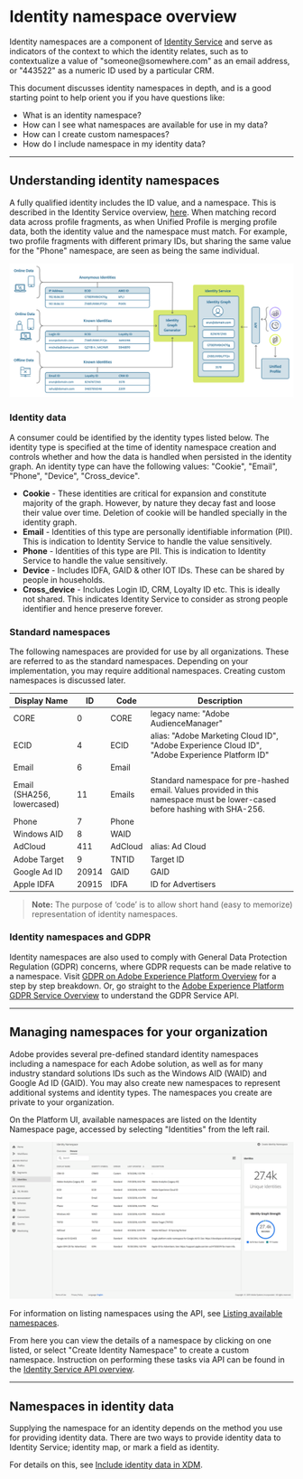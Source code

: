# Identity namespace overview

Identity namespaces are a component of [Identity Service](../identity_services_architectural_overview/identity_services_architectural_overview.md) and serve as indicators of the context to which the identity relates, such as to contextualize a value of "someone<i></i>@somewhere.com" as an email address, or "443522" as a numeric ID used by a particular CRM. 

This document discusses identity namespaces in depth, and is a good starting point to help orient you if you have questions like:

* What is an identity namespace?
* How can I see what namespaces are available for use in my data?
* How can I create custom namespaces?
* How do I include namespace in my identity data?

---

## Understanding identity namespaces

A fully qualified identity includes the ID value, and a namespace. This is described in the Identity Service overview, [here](../identity_services_architectural_overview/identity_services_architectural_overview.md#identities). When matching record data across profile fragments, as when Unified Profile is merging profile data, both the identity value and the namespace must match. For example, two profile fragments with different primary IDs, but sharing the same value for the "Phone" namespace, are seen as being the same individual.

![](identity-service-stitching.png)

### Identity data

A consumer could be identified by the identity types listed below. The identity type is specified at the time of identity namespace creation and controls whether and how the data is handled when persisted in the identity graph. An identity type can have the following values: "Cookie", "Email", "Phone", "Device", "Cross_device".

* **Cookie** - These identities are critical for expansion and constitute majority of the graph. However, by nature they decay fast and loose their value over time. Deletion of cookie will be handled specially in the identity graph.
* **Email** - Identities of this type are personally identifiable information (PII). This is indication to Identity Service to handle the value sensitively. 
* **Phone** - Identities of this type are PII. This is indication to Identity Service to handle the value sensitively.
* **Device** - Includes IDFA, GAID & other IOT IDs. These can be shared by people in households.
* **Cross_device** -  Includes Login ID, CRM, Loyalty ID etc. This is ideally not shared. This indicates Identity Service to consider as strong people identifier and hence preserve forever.

### Standard namespaces

The following namespaces are provided for use by all organizations. These are referred to as the standard namespaces. Depending on your implementation, you may require additional namespaces. Creating custom namespaces is discussed later.

|Display Name|ID|Code|Description|
|------------|---|---|-----------|
|CORE|0|CORE|legacy name: "Adobe AudienceManager"|
|ECID|4|ECID|alias: "Adobe Marketing Cloud ID", "Adobe Experience Cloud ID", "Adobe Experience Platform ID"|
|Email|6|Email||
|Email (SHA256, lowercased)|11|Emails|Standard namespace for pre-hashed email. Values provided in this namespace must be lower-cased before hashing with SHA-256.|
|Phone|7|Phone||
|Windows AID|8|WAID||
|AdCloud|411|AdCloud|alias: Ad Cloud|
|Adobe Target|9|TNTID|Target ID|
|Google Ad ID|20914|GAID|GAID|
|Apple IDFA|20915|IDFA|ID for Advertisers|

> **Note:** The purpose of ‘code’ is to allow short hand (easy to memorize) representation of identity namespaces.

### Identity namespaces and GDPR

Identity namespaces are also used to comply with General Data Protection Regulation (GDPR) concerns, where GDPR requests can be made relative to a namespace. Visit [GDPR on Adobe Experience Platform Overview](../../../../../api-specification/markdown/narrative/gdpr/gdpr-on-platform-overview.md) for a step by step breakdown. Or, go straight to the [Adobe Experience Platform GDPR Service Overview](../../../../../api-specification/markdown/narrative/gdpr/use-cases/gdpr-api-overview.md) to understand the GDPR Service API.

---

## Managing namespaces for your organization

Adobe provides several pre-defined standard identity namespaces including a namespace for each Adobe solution, as well as for many industry standard solutions IDs such as the Windows AID (WAID) and Google Ad ID (GAID). You may also create new namespaces to represent additional systems and identity types. The namespaces you create are private to your organization.

On the Platform UI, available namespaces are listed on the Identity Namespace page, accessed by selecting "Identities" from the left rail. 

![](identities-ui.png)

For information on listing namespaces using the API, see [Listing available namespaces](../identity_services_architectural_overview/identity_services_api.md#listing-available-namespaces).

From here you can view the details of a namespace by clicking on one listed, or select "Create Identity Namespace" to create a custom namespace. Instruction on performing these tasks via API can be found in the [Identity Service API overview](../identity_services_architectural_overview/identity_services_api.md).

---

## Namespaces in identity data

Supplying the namespace for an identity depends on the method you use for providing identity data. There are two ways to provide identity data to Identity Service; identity map, or mark a field as identity. 

For details on this, see [Include identity data in XDM](../identity_services_architectural_overview/identity_services_architectural_overview.md#include-identity-data-in-xdm).
